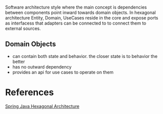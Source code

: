  Software architecture style where the main concept is dependencies between components point inward towards domain objects. In hexagonal architecture Entity, Domain, UseCases reside in the core and expose ports as interfacess that adapters can be connected to to connect them to external sources.



## Domain Objects
- can contain both state and behavior. the closer state is to behavior the better
- has no outward dependency
- provides an api for use cases to operate on them












# References
[Spring Java Hexagonal Architecture](https://reflectoring.io/spring-hexagonal/)